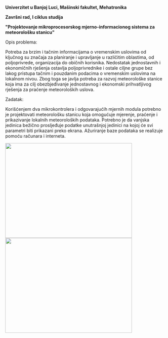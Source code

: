 **Univerzitet u Banjoj Luci, Mašinski fakultet, Mehatronika**

**Završni rad, I ciklus studija**

**"Projektovanje mikroprocesorskog mjerno-informacionog sistema za meteorološku stanicu"**

Opis problema:

Potreba za brzim i tačnim informacijama o vremenskim uslovima od ključnog su
značaja za planiranje i upravljanje u različitim oblastima, od poljoprivrede,
organizacija do običnih korisnika. Nedostatak jednostavnih i ekonomičnih rješenja
ostavlja poljoprivrednike i ostale ciljne grupe bez lakog pristupa tačnim i
pouzdanim podacima o vremenskim uslovima na lokalnom nivou. Zbog toga se javlja
potreba za razvoj meteorološke stanice koja ima za cilj obezbjeđivanje jednostavnog
i ekonomski prihvatljivog rješenja za praćenje meteoroloških uslova.

Zadatak:

Korišćenjem dva mikrokontrolera i odgovarajućih mjernih modula potrebno je
projektovati meteorološku stanicu koja omogućuje mjerenje, praćenje i prikazivanje
lokalnih meteoroloških podataka. Potrebno je da vanjska jedinica bežično
prosljeđuje podatke unutrašnjoj jedinici na kojoj će svi parametri biti prikazani
preko ekrana. Ažuriranje baze podataka se realizuje pomoću računara i interneta.

<img src="https://github.com/Slobodan99/Projektovanje-mikroprocesorskog-mjerno-informacionog-sistema-za-meteorolo-ku-stanicu/assets/174813687/cea0d344-a12a-4dd9-89f8-095a83e4660d" width="400" height="300"/>
<img src="https://github.com/Slobodan99/Projektovanje-mikroprocesorskog-mjerno-informacionog-sistema-za-meteorolo-ku-stanicu/assets/174813687/0383f8db-28a1-40e5-a9e6-c9beb1cbc4e2" width="400" height="300"/>

